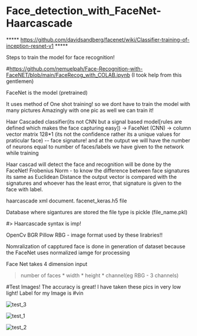 # Face_detection_with_FaceNet-Haarcascade

***** https://github.com/davidsandberg/facenet/wiki/Classifier-training-of-inception-resnet-v1 *****

Steps to train the model for face recognition!

#https://github.com/nemuelpah/Face-Recognition-with-FaceNET/blob/main/FaceRecog_with_COLAB.ipynb (I took help from this gentlemen)

FaceNet is the model (pretrained)

It uses method of One shot training! so we dont have to train the model with many pictures
Amazingly with one pic as well we can train it!


Haar Cascaded classifier(its not CNN but a signal based model[rules are defined which makes the face capturing easy]) -> FaceNet (CNN) -> column vector matrix 128*1 (its not the confidence rather its a unique values for praticular face) -- face signature!
and at the output we will have the number of neurons equal to number of faces/labels we have given to the network while training

Haar cascad will detect the face and recognition will be done by the FaceNet!
Frobenius Norm - to know the difference between face signatures its same as Euclidean Distance
the output vector is compared with the signatures and whoever has the least error, that signature is given to the face with label.


haarcascade xml document.
facenet_keras.h5 file

Database where sigantures are stored the file type is pickle (file_name.pkl)


#> Haarcascade syntax is imp!

OpenCv BGR
Pillow RBG - image format used by these lirabries!! 

Nomralization of capptured face is done in generation of dataset because the FaceNet uses normalized iamge for processing

Face Net takes 4 dimension input 
> number of faces * width * height * channel(eg RBG - 3 channels)

#Test Images!
The accuracy is great! I have taken these pics in very low light!
Label for my Image is #vin

![test_3](https://user-images.githubusercontent.com/92587549/141658657-889ce410-b6ce-42c0-99c7-c4d204009c08.JPG)


![test_1](https://user-images.githubusercontent.com/92587549/141658206-4cb819c7-fbc1-41ae-9d5b-0485ef5f9594.JPG)


![test_2](https://user-images.githubusercontent.com/92587549/141658210-d4c1ecd1-52c6-48ab-bed5-1385aa8e7aa4.JPG)

